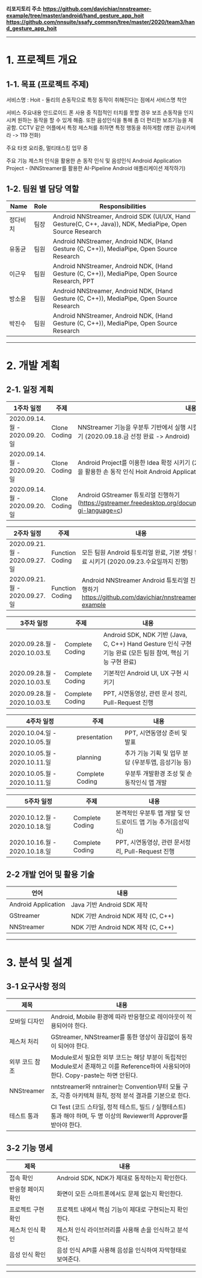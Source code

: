 **리포지토리 주소**
**https://github.com/davichiar/nnstreamer-example/tree/master/android/hand_gesture_app_hoit**
**https://github.com/nnsuite/ssafy_common/tree/master/2020/team3/hand_gesture_app_hoit**

* * *
# 1. 프로젝트 개요
## 1-1. 목표 (프로젝트 주제)
서비스명 : Hoit - 둘리의 손동작으로 특정 동작이 취해진다는 점에서 서비스명 착안

서비스 주요내용
안드로이드 폰 사용 중 직접적인 터치를 못할 경우 보조 손동작을 인지시켜 원하는 동작을 할 수 있게 해줌. 또한 음성인식을 통해 좀 더 편리한 보조기능을 제공함.
CCTV 같은 어플에서 특정 제스처를 취하면 특정 행동을 취하게함 (병원 감시카메라 -> 119 전화)

주요 타겟
요리중, 멀티태스킹 업무 중

주요 기능
제스처 인식을 활용한 손 동작 인식 및 음성인식 Android Application Project - (NNStreamer를 활용한 AI-Pipeline Android 애플리케이션 제작하기)

## 1-2. 팀원 별 담당 역할
Name | Role | Responsibilities
-- | -- | --
정다비치 | 팀장 | Android NNStreamer, Android SDK (UI/UX, Hand Gesture(C, C++, Java)), NDK, MediaPipe, Open Source Research
유동균 | 팀원 | Android NNStreamer, Android NDK, (Hand Gesture (C, C++)), MediaPipe, Open Source Research
이근우 | 팀원 | Android NNStreamer, Android NDK, (Hand Gesture (C, C++)), MediaPipe, Open Source Research, PPT
방소윤 | 팀원 | Android NNStreamer, Android NDK, (Hand Gesture (C, C++)), MediaPipe, Open Source Research
박진수 | 팀원 | Android NNStreamer, Android NDK, (Hand Gesture (C, C++)), MediaPipe, Open Source Research
* * *

# 2. 개발 계획
## 2-1. 일정 계획
1주차 일정 | 주제 | 내용
-- | -- | --
2020.09.14.월 - 2020.09.20.일 | Clone Coding | NNStreamer 기능을 우분투 기반에서 실행 시킬지, Android에서 실행시킬지 방향성 정하기 (2020.09.18.금 선정 완료 -> Android)
2020.09.14.월 - 2020.09.20.일 | Clone Coding | Android Project를 이용한 Idea 확정 시키기 (2020.09.18.금 선정 완료 -> 제스처 인식을 활용한 손 동작 인식 Hoit Android Application Project)
2020.09.14.월 - 2020.09.20.일 | Clone Coding | Android GStreamer 튜토리얼 진행하기 (https://gstreamer.freedesktop.org/documentation/tutorials/android/index.html?gi-language=c)

2주차 일정 | 주제 | 내용
-- | -- | --
2020.09.21.월 - 2020.09.27.일 | Function Coding | 모든 팀원 Android 튜토리얼 완료, 기본 셋팅 완료 시키기 (2020.09.23.수요일까지 진행)
2020.09.21.월 - 2020.09.27.일 | Function Coding | Android NNStreamer Android 튜토리얼 진행하기 https://github.com/davichiar/nnstreamer-example

3주차 일정 | 주제 | 내용
-- | -- | --
2020.09.28.월 - 2020.10.03.토 | Complete Coding | Android SDK, NDK 기반 (Java, C, C++) Hand Gesture 인식 구현 기능 완료 (모든 팀원 참여, 핵심 기능 구현 완료)
2020.09.28.월 - 2020.10.03.토 | Complete Coding | 기본적인 Android UI, UX 구현 시키기
2020.09.28.월 - 2020.10.03.토 | Complete Coding | PPT, 시연동영상, 관련 문서 정리, Pull-Request 진행

4주차 일정 | 주제 | 내용
-- | -- | --
2020.10.04.일 - 2020.10.05.월 | presentation | PPT, 시연동영상 준비 및 발표
2020.10.05.월 - 2020.10.11.일 | planning  | 추가 기능 기획 및 업무 분담 (우분투앱, 음성기능 등)
2020.10.05.월 - 2020.10.11.일 | Complete Coding | 우분투 개발환경 조성 및 손동작인식 앱 개발

5주차 일정 | 주제 | 내용
-- | -- | --
2020.10.12.월 - 2020.10.18.일 | Complete Coding | 본격적인 우분투 앱 개발 및 안드로이드 앱 기능 추가(음성익식)
2020.10.16.월 - 2020.10.18.일 | Complete Coding  | PPT, 시연동영상, 관련 문서정리, Pull-Request 진행


## 2-2 개발 언어 및 활용 기술
언어 | 내용
-- | -- 
Android Application | Java 기반 Android SDK 제작
GStreamer | NDK 기반 Android NDK 제작 (C, C++)
NNStreamer | NDK 기반 Android NDK 제작 (C, C++)

* * *

# 3. 분석 및 설계
## 3-1 요구사항 정의
제목 | 내용
-- | -- 
모바일 디자인 | Android, Mobile 환경에 따라 반응형으로 레이아웃이 적용되어야 한다.
제스처 처리 | GStreamer, NNStreamer를 통한 영상이 끊김없이 동작이 되어야 한다.
외부 코드 참조 | Module로서 필요한 외부 코드는 해당 부분이 독립적인 Module로서 존재하고 이를 Reference하여 사용되어야 한다. Copy-paste는 하면 안된다.
NNStreamer | nntstreamer와 nntrainer는 Convention부터 모듈 구조, 각종 아키텍쳐 원칙, 정적 분석 결과를 기본으로 한다.
테스트 통과 | CI Test (코드 스타일, 정적 테스트, 빌드 / 실행테스트) 통과 해야 하며, 두 명 이상의 Reviewer의 Approver를 받아야 한다.

## 3-2 기능 명세
제목 | 내용
-- | -- 
접속 확인 | Android SDK, NDK가 제대로 동작하는지 확인한다.
반응형 페이지 확인 | 화면이 모든 스마트폰에서도 문제 없는지 확인한다.
프로젝트 구현 확인 | 프로젝트 내에서 핵심 기능이 제대로 구현되는지 확인한다.
제스처 인식 확인 | 제스처 인식 라이브러리를 사용해 손을 인식하고 분석한다.
음성 인식 확인 | 음성 인식 API를 사용해 음성을 인식하여 자막형태로 보여준다.
* * *
